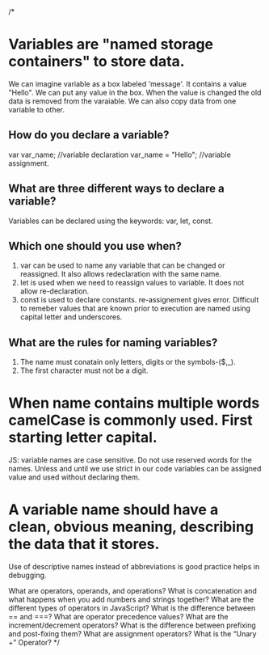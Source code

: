 /*
# Variables are "named storage containers" to store data.
We can imagine variable as a box labeled 'message'.
It contains a value "Hello".
We can put any value in the box.
When the value is changed the old data is removed from the varaiable.
We can also copy data from one variable to other.

## How do you declare a variable?
var var_name; //variable declaration
var_name = "Hello"; //variable assignment.

## What are three different ways to declare a variable?
Variables can be declared using the keywords: var, let, const.

## Which one should you use when?
1. var can be used to name any variable that can be changed or reassigned. It also allows redeclaration with the same name.
2. let is used when we need to reassign values to variable. It does not allow re-declaration.
3. const is used to declare constants. re-assignement gives error. Difficult to remeber values that are known prior to execution are named using capital letter and underscores.

## What are the rules for naming variables?
1. The name must conatain only letters, digits or the symbols-($,_).
2. The first character must not be a digit.

# When name contains multiple words camelCase is commonly used. First starting letter capital.
JS: variable names are case sensitive.
Do not use reserved words for the names.
Unless and until we use strict in our code variables can be assigned value and used without declaring them.

# A variable name should have a clean, obvious meaning, describing the data that it stores.
Use of descriptive names instead of abbreviations is good practice helps in debugging.

What are operators, operands, and operations?
What is concatenation and what happens when you add numbers and strings together?
What are the different types of operators in JavaScript?
What is the difference between == and ===?
What are operator precedence values?
What are the increment/decrement operators?
What is the difference between prefixing and post-fixing them?
What are assignment operators?
What is the “Unary +” Operator?
 */